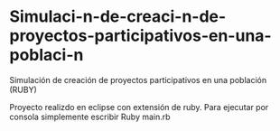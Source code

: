 # Simulaci-n-de-creaci-n-de-proyectos-participativos-en-una-poblaci-n
Simulación de creación de proyectos participativos en una población (RUBY)

Proyecto realizdo en eclipse con extensión de ruby. Para ejecutar por consola simplemente escribir Ruby main.rb
